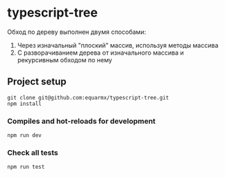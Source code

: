 ﻿# typescript-tree

Обход по дереву выполнен двумя способами: 
1. Через изначальный "плоский" массив, используя методы массива
2. С разворачиванием дерева от изначального массива и рекурсивным обходом по нему

## Project setup
```
git clone git@github.com:equarmx/typescript-tree.git
npm install
```

### Compiles and hot-reloads for development
```
npm run dev
```

### Check all tests
```
npm run test
```
